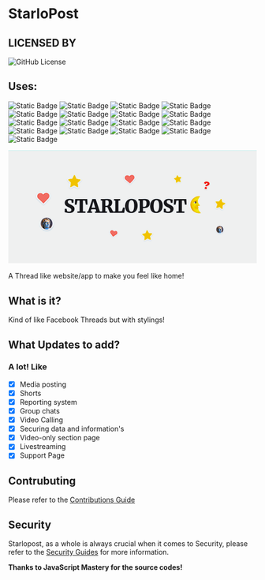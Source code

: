 # StarloPost

## LICENSED BY
![GitHub License](https://img.shields.io/github/license/Kazooki123/starlopost?style=for-the-badge&logo=apache&logoColor=%23D9411E&color=black)

## Uses:

![Static Badge](https://img.shields.io/badge/clerk-black?style=for-the-badge&logo=clerk&logoColor=%236C47FF)
![Static Badge](https://img.shields.io/badge/uploadthing-black?style=for-the-badge&logo=thingiverse&logoColor=%23EE2624)
![Static Badge](https://img.shields.io/badge/mongodb-black?style=for-the-badge&logo=mongodb&logoColor=%2347A248)
![Static Badge](https://img.shields.io/badge/NextJS-white?style=for-the-badge&logo=nextdotjs&logoColor=%23000000)
![Static Badge](https://img.shields.io/badge/ReactJS-black?style=for-the-badge&logo=react&logoColor=%2361DAFB)
![Static Badge](https://img.shields.io/badge/Prisma-white?style=for-the-badge&logo=prisma&logoColor=%232D3748)
![Static Badge](https://img.shields.io/badge/NextUI-white?style=for-the-badge&logo=nextui&logoColor=%23000000)
![Static Badge](https://img.shields.io/badge/Typescript-black?style=for-the-badge&logo=typescript&logoColor=%233178C6)
![Static Badge](https://img.shields.io/badge/Vercel-white?style=for-the-badge&logo=vercel&logoColor=%23000000)
![Static Badge](https://img.shields.io/badge/Drizzle%20ORM-black?style=for-the-badge&logo=drizzle&logoColor=%23C5F74F)
![Static Badge](https://img.shields.io/badge/Sentry-white?style=for-the-badge&logo=sentry&logoColor=%23362D59)
![Static Badge](https://img.shields.io/badge/Tailwind%20CSS-black?style=for-the-badge&logo=tailwindcss&logoColor=%2306B6D4)
![Static Badge](https://img.shields.io/badge/Huggingface-black?style=for-the-badge&logo=huggingface&logoColor=%23FFD21E)
![Static Badge](https://img.shields.io/badge/Shadcn%20UI-white?style=for-the-badge&logo=shadcnui&logoColor=%23000000)
![Static Badge](https://img.shields.io/badge/Javascript-black?style=for-the-badge&logo=javascript&logoColor=%23F7DF1E)
![Static Badge](https://img.shields.io/badge/Upstash-black?style=for-the-badge&logo=upstash&logoColor=%2300E9A3)
![Static Badge](https://img.shields.io/badge/Redis-black?style=for-the-badge&logo=redis&logoColor=%23FF4438)


[![logo](public/starlopost.png)](https://starlopost.vercel.app)

A Thread like website/app to make you feel like home!

## What is it?

Kind of like Facebook Threads but with stylings!

## What Updates to add?

### A lot! Like

- [x] Media posting
- [x] Shorts
- [x] Reporting system
- [x] Group chats
- [x] Video Calling
- [x] Securing data and information's
- [x] Video-only section page
- [x] Livestreaming
- [x] Support Page

## Contrubuting
Please refer to the [Contributions Guide](CONTRIBUTING.md)

## Security
Starlopost, as a whole is always crucial when it comes to Security, please refer to the [Security Guides](SECURITY.md) for more information.

**Thanks to JavaScript Mastery for the source codes!**
